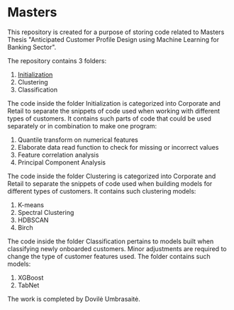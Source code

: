 # Masters
This repository is created for a purpose of storing code related to Masters Thesis "Anticipated Customer Profile Design using Machine Learning for Banking Sector". 

The repository contains 3 folders:

1. [Initialization](https://github.com/umbrasaited/Masters/tree/main/Initialization)
2. Clustering
3. Classification

The code inside the folder Initialization is categorized into Corporate and Retail to separate the snippets of code used when working with different types of customers. It contains such parts of code that could be used separately or in combination to make one program:

1. Quantile transform on numerical features
2. Elaborate data read function to check for missing or incorrect values
3. Feature correlation analysis
4. Principal Component Analysis

The code inside the folder Clustering is categorized into Corporate and Retail to separate the snippets of code used when building models for different types of customers. It contains such clustering models:

1. K-means
2. Spectral Clustering
3. HDBSCAN
4. Birch

The code inside the folder Classification pertains to models built when classifying newly onboarded customers. Minor adjustments are required to change the type of customer features used. The folder contains such models:

1. XGBoost
2. TabNet




The work is completed by Dovilė Umbrasaitė. 
